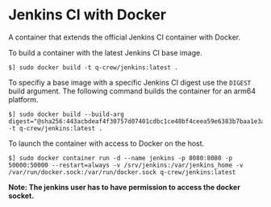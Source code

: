 Jenkins CI with Docker
======================

A container that extends the official Jenkins CI container with Docker.

To build a container with the latest Jenkins CI base image.

```
$] sudo docker build -t q-crew/jenkins:latest .
```

To specifiy a base image with a specific Jenkins CI digest use the `DIGEST` build argument. The following command builds the container for an arm64 platform.

```
$] sudo docker build --build-arg digest="@sha256:443acbdeaf4f30757d07401cdbc1ce48bf4ceea59e6383b7baa1e3a58fde268d" -t q-crew/jenkins:latest .
```

To launch the container with access to Docker on the host. 
```
$] sudo docker container run -d --name jenkins -p 8080:8080 -p 50000:50000 --restart=always -v /srv/jenkins:/var/jenkins_home -v /var/run/docker.sock:/var/run/docker.sock q-crew/jenkins:latest
```
**Note: The jenkins user has to have permission to access the docker socket.**
